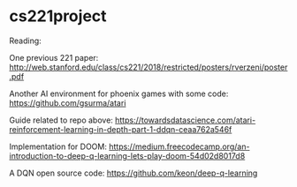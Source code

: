 # cs221project

Reading:

One previous 221 paper:
http://web.stanford.edu/class/cs221/2018/restricted/posters/rverzeni/poster.pdf


Another AI environment for phoenix games with some code:
https://github.com/gsurma/atari

Guide related to repo above:
https://towardsdatascience.com/atari-reinforcement-learning-in-depth-part-1-ddqn-ceaa762a546f

Implementation for DOOM:
https://medium.freecodecamp.org/an-introduction-to-deep-q-learning-lets-play-doom-54d02d8017d8

A DQN open source code:
https://github.com/keon/deep-q-learning
